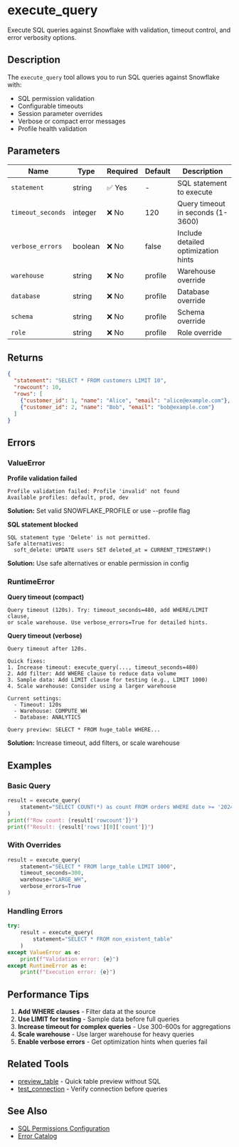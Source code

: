 # execute_query

Execute SQL queries against Snowflake with validation, timeout control, and error verbosity options.

## Description

The `execute_query` tool allows you to run SQL queries against Snowflake with:
- SQL permission validation
- Configurable timeouts
- Session parameter overrides
- Verbose or compact error messages
- Profile health validation

## Parameters

| Name | Type | Required | Default | Description |
|------|------|----------|---------|-------------|
| `statement` | string | ✅ Yes | - | SQL statement to execute |
| `timeout_seconds` | integer | ❌ No | 120 | Query timeout in seconds (1-3600) |
| `verbose_errors` | boolean | ❌ No | false | Include detailed optimization hints |
| `warehouse` | string | ❌ No | profile | Warehouse override |
| `database` | string | ❌ No | profile | Database override |
| `schema` | string | ❌ No | profile | Schema override |
| `role` | string | ❌ No | profile | Role override |

## Returns

```json
{
  "statement": "SELECT * FROM customers LIMIT 10",
  "rowcount": 10,
  "rows": [
    {"customer_id": 1, "name": "Alice", "email": "alice@example.com"},
    {"customer_id": 2, "name": "Bob", "email": "bob@example.com"}
  ]
}
```

## Errors

### ValueError

**Profile validation failed**
```
Profile validation failed: Profile 'invalid' not found
Available profiles: default, prod, dev
```
**Solution:** Set valid SNOWFLAKE_PROFILE or use --profile flag

**SQL statement blocked**
```
SQL statement type 'Delete' is not permitted.
Safe alternatives:
  soft_delete: UPDATE users SET deleted_at = CURRENT_TIMESTAMP()
```
**Solution:** Use safe alternatives or enable permission in config

### RuntimeError

**Query timeout (compact)**
```
Query timeout (120s). Try: timeout_seconds=480, add WHERE/LIMIT clause,
or scale warehouse. Use verbose_errors=True for detailed hints.
```

**Query timeout (verbose)**
```
Query timeout after 120s.

Quick fixes:
1. Increase timeout: execute_query(..., timeout_seconds=480)
2. Add filter: Add WHERE clause to reduce data volume
3. Sample data: Add LIMIT clause for testing (e.g., LIMIT 1000)
4. Scale warehouse: Consider using a larger warehouse

Current settings:
  - Timeout: 120s
  - Warehouse: COMPUTE_WH
  - Database: ANALYTICS

Query preview: SELECT * FROM huge_table WHERE...
```

**Solution:** Increase timeout, add filters, or scale warehouse

## Examples

### Basic Query

```python
result = execute_query(
    statement="SELECT COUNT(*) as count FROM orders WHERE date >= '2024-01-01'"
)
print(f"Row count: {result['rowcount']}")
print(f"Result: {result['rows'][0]['count']}")
```

### With Overrides

```python
result = execute_query(
    statement="SELECT * FROM large_table LIMIT 1000",
    timeout_seconds=300,
    warehouse="LARGE_WH",
    verbose_errors=True
)
```

### Handling Errors

```python
try:
    result = execute_query(
        statement="SELECT * FROM non_existent_table"
    )
except ValueError as e:
    print(f"Validation error: {e}")
except RuntimeError as e:
    print(f"Execution error: {e}")
```

## Performance Tips

1. **Add WHERE clauses** - Filter data at the source
2. **Use LIMIT for testing** - Sample data before full queries
3. **Increase timeout for complex queries** - Use 300-600s for aggregations
4. **Scale warehouse** - Use larger warehouse for heavy queries
5. **Enable verbose errors** - Get optimization hints when queries fail

## Related Tools

- [preview_table](preview_table.md) - Quick table preview without SQL
- [test_connection](test_connection.md) - Verify connection before queries

## See Also

- [SQL Permissions Configuration](../configuration.md#sql-permissions)
- [Error Catalog](../errors.md)
